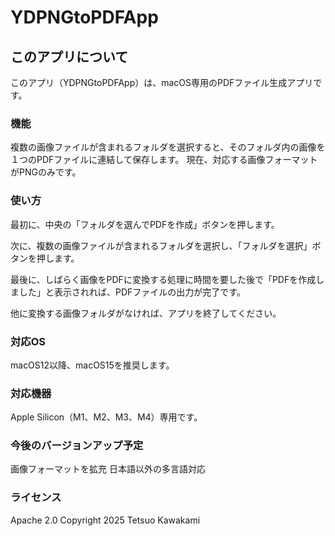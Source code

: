# YDPNGtoPDFApp

## このアプリについて
このアプリ（YDPNGtoPDFApp）は、macOS専用のPDFファイル生成アプリです。

### 機能
複数の画像ファイルが含まれるフォルダを選択すると、そのフォルダ内の画像を１つのPDFファイルに連結して保存します。
現在、対応する画像フォーマットがPNGのみです。

### 使い方
最初に、中央の「フォルダを選んでPDFを作成」ボタンを押します。

次に、複数の画像ファイルが含まれるフォルダを選択し、「フォルダを選択」ボタンを押します。

最後に、しばらく画像をPDFに変換する処理に時間を要した後で「PDFを作成しました」と表示されれば、PDFファイルの出力が完了です。

他に変換する画像フォルダがなければ、アプリを終了してください。

### 対応OS
macOS12以降、macOS15を推奨します。

### 対応機器
Apple Silicon（M1、M2、M3、M4）専用です。

### 今後のバージョンアップ予定
画像フォーマットを拡充
日本語以外の多言語対応

### ライセンス
Apache 2.0
Copyright 2025 Tetsuo Kawakami

